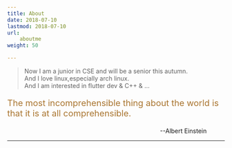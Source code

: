 ```yaml
---
title: About
date: 2018-07-10
lastmod: 2018-07-10
url:
    aboutme
weight: 50

---
```


>Now I am a junior in CSE and will be a senior this autumn.		
>And I love linux,especially arch linux.		
>And I am interested in flutter dev & C++ & ...
<p style="color:#aa7631;font-size:20px;">The most incomprehensible thing about the world is that it is at all comprehensible.</p>
<p align="right">--Albert Einstein&emsp;&emsp;&emsp;</p>

---